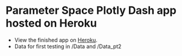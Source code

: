 # Parameter Space Plotly Dash app hosted on Heroku

* View the finished app on [Heroku](http://parameter-space.herokuapp.com/).
* Data for first testing in /Data and /Data_pt2

